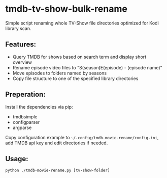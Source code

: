 # tmdb-tv-show-bulk-rename
Simple script renaming whole TV-Show file directories optimized for Kodi library scan.

## Features:
- Query TMDB for shows based on search term and display short overview
- Rename episode video files to "S(season)E(episode) - (episode name)"
- Move episodes to folders named by seasons
- Copy file structure to one of the specified library directories

## Preperation:
Install the dependencies via pip:
- tmdbsimple
- configparser
- argparse

Copy configuration example to `~/.config/tmdb-movie-rename/config.ini`, add TMDB api key and edit directories if needed.

## Usage:
`python ./tmdb-movie-rename.py [tv-show-folder]`
